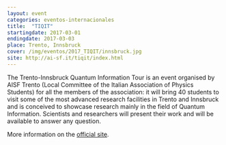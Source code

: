 ```yaml
---
layout: event
categories: eventos-internacionales
title:  "TIQIT"
startingdate: 2017-03-01
endingdate: 2017-03-03
place: Trento, Innsbruck
cover: /img/eventos/2017_TIQIT/innsbruck.jpg
site: http://ai-sf.it/tiqit/index.html
---
```


The Trento-Innsbruck Quantum Information Tour is an event organised by AISF Trento (Local Committee of the Italian Association of Physics Students) for all the members of the association: it will bring 40 students to visit some of the most advanced research facilities in Trento and Innsbruck and is conceived to showcase research mainly in the field of Quantum Information. Scientists and researchers will present their work and will be available to answer any question.

More information on the [official site](http://ai-sf.it/tiqit/index.html).
